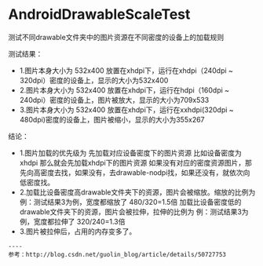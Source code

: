 # AndroidDrawableScaleTest
测试不同drawable文件夹中的图片资源在不同密度的设备上的加载规则


测试结果：
  -   1.图片本身大小为 532x400 放置在xhdpi下，运行在xhdpi（240dpi ~ 320dpi）密度的设备上，显示的大小为532x400
  -   2.图片本身大小为 532x400 放置在xhdpi下，运行在hdpi（160dpi ~ 240dpi）密度的设备上，图片被放大，显示的大小为709x533
  -   3.图片本身大小为 532x400 放置在xhdpi下，运行在xxhdpi(320dpi ~ 480dpi)密度的设备上，图片被缩小，显示的大小为355x267
    
    
 结论：
   -   1.图片加载的优先级为 先加载对应设备密度下的图片资源 比如设备密度为xhdpi 那么就会先加载xhdpi下的图片资源
        如果没有对应的密度资源图片，那先向高密度去找，如果没有，去drawable-nodpi找，如果还没有，就依次向低密度找。
   -   2.加载比设备密度高drawable文件夹下的资源，图片会被缩放。缩放的比例为   例：测试结果3为例，宽度都缩放了 480/320=1.5倍
        加载比设备密度低的drawable文件夹下的资源，图片会被拉伸，拉伸的比例为 例：测试结果3为例，宽度都拉伸了 320/240=1.3倍
   -   3.图片被拉伸后，占用的内存变多了。     
    
    ---- 
    参考：http://blog.csdn.net/guolin_blog/article/details/50727753
    